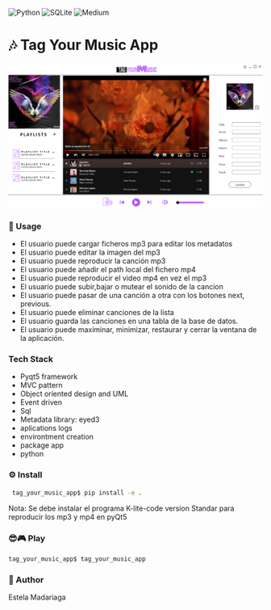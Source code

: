 ![Python](https://img.shields.io/badge/python-3670A0?style=for-the-badge&logo=python&logoColor=ffdd54) ![SQLite](https://img.shields.io/badge/sqlite-%2307405e.svg?style=for-the-badge&logo=sqlite&logoColor=white) ![Medium](https://img.shields.io/badge/Medium-12100E?style=for-the-badge&logo=medium&logoColor=white)


# 🎶 Tag Your Music App

![Demo - Tag Your Music](https://github.com/estelacode/tag_your_music_app/blob/master/src/assets/images/ux.png)

### 🚀 Usage
* El usuario puede cargar ficheros mp3 para editar los metadatos
* El usuario puede editar la imagen del mp3 
* El usuario puede reproducir la canción mp3
* El usuario puede añadir el path local del fichero mp4
* El usuario puede reproducir el video mp4 en vez el mp3
* El usuario puede subir,bajar o mutear el sonido de la cancion
* El usuario puede pasar de una canción a otra con los botones next, previous.
* El usuario puede eliminar canciones de la lista
* El usuario guarda las canciones en una tabla de la base de datos.
* El usuario puede maximinar, minimizar, restaurar y cerrar la ventana de la aplicación.

### Tech Stack
* Pyqt5 framework
* MVC pattern
* Object oriented design and UML
* Event driven
* Sql
* Metadata library: eyed3
* aplications logs
* environtment creation
* package app
* python

### ⚙️ Install 
```bash
 tag_your_music_app$ pip install -e . 
```
Nota: Se debe instalar el programa K-lite-code version Standar para reproducir los mp3 y mp4 en pyQt5
### 😎🎮 Play 
```bash
tag_your_music_app$ tag_your_music_app
```

### 👋 Author
Estela Madariaga
